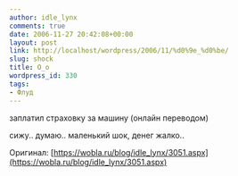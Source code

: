 ```yaml
---
author: idle_lynx
comments: true
date: 2006-11-27 20:42:08+00:00
layout: post
link: http://localhost/wordpress/2006/11/%d0%9e_%d0%be/
slug: shock
title: О_о
wordpress_id: 330
tags:
- Флуд
---
```


заплатил страховку за машину (онлайн переводом)

сижу.. думаю.. маленький шок, денег жалко..

Оригинал: [https://wobla.ru/blog/idle_lynx/3051.aspx](https://wobla.ru/blog/idle_lynx/3051.aspx)
